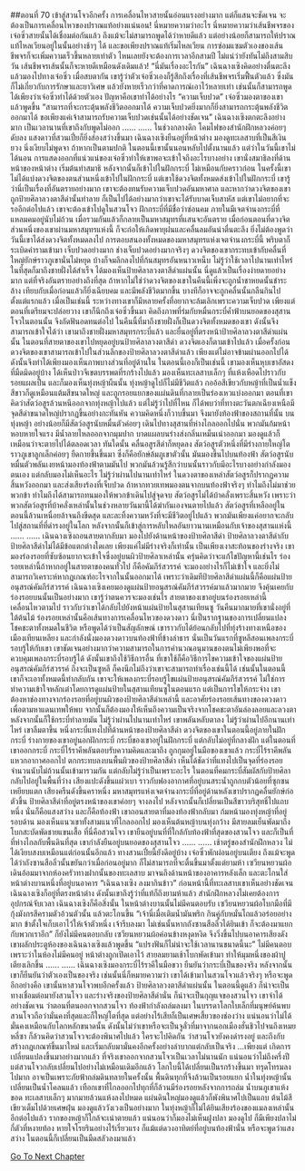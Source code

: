 ##ตอนที่ 70 เข้าสู่สวนโจวอีกครั้ง
การเคลื่อนไหวสายนั้นอ่อนแรงอย่างมาก แต่ก็แสนจะชัดเจน จะต้องเป็นการเคลื่อนไหวของปราณแท้อย่างแน่นอน!
นี่หมายความว่าอะไร นี่หมายความว่าเส้นชีพจรของเจ๋อซิ่วสายนั้นได้เชื่อมต่อกันแล้ว ถึงแม้จะไม่สามารถพูดได้ว่าหายดีแล้ว แต่อย่างน้อยก็สามารถให้ปราณแท้ไหลเวียนอยู่ในนั้นอย่างช้าๆ ได้ และขอเพียงปราณแท้เริ่มไหลเวียน การซ่อมแซมตัวเองของเส้นชีพจรก็จะเพิ่มความเร็วขึ้นหลายเท่าตัว ไหนเลยยังจะต้องการเวลาอีกสามปี ไม่แน่ว่ายังทันไม่ถึงสามสิบวัน เส้นชีพจรเส้นนั้นก็จะหายดีเหมือนดังเดิมแล้ว!
“นี่มันเรื่องอะไรกัน” เฉินฉางเซิงคิดอย่างตื่นตะลึง แล้วมองไปทางเจ๋อซิ่ว
เมื่อสบตากัน เขารู้ว่าตัวเจ๋อซิ่วเองก็รู้สึกถึงเรื่องที่เส้นชีพจรเริ่มฟื้นตัวแล้ว ซึ่งมันก็ไม่เกี่ยวกับการรักษาและยาวิเศษ แล้วยังหายเร็วกว่าที่คาดการณ์เอาไว้หลายเท่า เช่นนั้นก็สามารถพูดได้เพียงว่าเจ๋อซิ่วทำได้ด้วยตัวเอง ปัญหาคือเขาทำได้อย่างไร
“ความเจ็บปวด” เจ๋อซิ่วมองตาของเขา แล้วพูดขึ้น “สามารถที่จะกระตุ้นพลังชีวิตออกมาได้ ความเจ็บปวดยิ่งมากก็ยิ่งสามารถกระตุ้นพลังชีวิตออกมาได้ ขอเพียงแค่เจ้าสามารถรับความเจ็บปวดเช่นนั้นได้อย่างชัดเจน”
เฉินฉางเซิงตกตะลึงอย่างมาก เป็นเวลานานที่เขาถึงกับพูดไม่ออก
......
......
ในช่วงกลางดึก โคมไฟของสำนักฝึกหลวงค่อยๆ ดับลง แสงดาวที่สวนเปี๋ยก็ยิ่งส่องสว่างขึ้นมา เฉินฉางเซิงยืนอยู่ที่หน้าต่าง มองดูทะเลสาบที่เป็นสีเงินยวง นิ่งเงียบไม่พูดจา ถ้าหากเป็นตามปกติ ในตอนนี้เขานั้นนอนหลับไปตั้งนานแล้ว แต่ว่าในวันนี้เขาไม่ได้นอน การแสดงออกที่แน่วแน่ของเจ๋อซิ่วทำให้เขาพอจะเข้าใจถึงอะไรบางอย่าง
เขานั่งสมาธิลงที่ด้านหน้าของหน้าต่าง เริ่มต้นทำสมาธิ หลังจากนั้นก็เข้าไปในฝักกระบี่ ไม่เหมือนกับคราวก่อน ในครั้งนี้เขาไม่ได้แบ่งดวงจิตของตนส่วนหนึ่งเข้าไปในฝักกระบี่ แต่เขาใช้ดวงจิตทั้งหมดส่งเข้าไปในฝักกระบี่ เขารู้ว่านี่เป็นเรื่องที่อันตรายอย่างมาก เขาจะต้องทนรับความเจ็บปวดอันมหาศาล และหากว่าดวงจิตของเขาถูกป้ายศิลาลวงตาสีดำนั้นทำลาย ก็เป็นไปได้อย่างมากว่าเขาจะได้รับบาดเจ็บสาหัส
แต่เขาไม่อยากที่จะรออีกต่อไปแล้ว เขาจะต้องเข้าไปดูในสวนโจว
ฝักกระบี่ที่มีชื่อว่าซ่อนคม ภายในมีเจตจำนงกระบี่ที่แหลมคมอยู่นับไม่ถ้วน เมื่อรวมกันแล้วก็กลายเป็นมหาสมุทรที่แสนจะอันตราย เมื่อก่อนตอนที่ดวงจิตส่วนหนึ่งของเขาผ่านมหาสมุทรแห่งนี้ ก็จะก่อให้เกิดพายุฝนและคลื่นลมอันน่าตื่นตะลึง ยิ่งไม่ต้องพูดว่าวันนี้เขาได้ส่งดวงจิตทั้งหมดลงไป การตอบสนองทั้งหมดของมหาสมุทรแห่งเจตจำนงกระบี่นี้ พริบตาก็ระเบิดคำรามเข้ามา
เจ็บปวดอย่างมาก ช่างเจ็บปวดอย่างมากจริงๆ ดวงจิตของเขากระทบเข้ากับคลื่นที่ใหญ่ยักษ์ราวภูเขานั่นไม่หยุด บ้างก็จมลึกลงไปที่ก้นสมุทรอันหนาวเหน็บ ไม่รู้ว่าใช้เวลาไปนานเท่าไหร่ ในที่สุดก็มาถึงชายฝั่งได้สำเร็จ ได้มองเห็นป้ายศิลาลวงตาสีดำแผ่นนั้น
นี่ดูแล้วเป็นเรื่องง่ายดายอย่างมาก แต่ที่จริงอันตรายอย่างถึงที่สุด ถ้าหากไม่ใช่ว่าดวงจิตของเขาในคืนนี้เพิ่งจะถูกน้ำชาหยดนั้นชำระล้าง เทียบกับเมื่อก่อนแล้วก็ยิ่งเฉียบคม และมีพลังชีวิตมากขึ้น บางทีก็อาจจะถูกคลื่นนั้นกลืนกินไปตั้งแต่แรกแล้ว
เมื่อเป็นเช่นนี้ ระหว่างทางเขาก็มีหลายครั้งที่อยากจะล้มเลิกเพราะความเจ็บปวด เพียงแต่ตอนที่เตรียมจะปล่อยวาง เขาก็นึกถึงเจ๋อซิ่วขึ้นมา คิดถึงภาพที่ร่มกับหมื่นกระบี่ค้ำฟ้าบนยอดของสุสานโจวในตอนนั้น จึงกัดฟันอดทนต่อไป
ในคืนนี้ที่มาถึงชายฝั่งก็เป็นดวงจิตทั้งหมดของเขา
ดังนั้นจึงสามารถเข้าใจได้ว่า เขามาถึงชายฝั่งมหาสมุทรกระบี่แล้ว และยื่นอยู่ที่ตรงหน้าป้ายศิลาลวงตาสีดำแผ่นนั้น
ในตอนที่สายตาของเขาไปหยุดอยู่บนป้ายศิลาลวงตาสีดำ ดวงจิตเองก็ตามเข้าไปแล้ว
เมื่อครั้งก่อน ดวงจิตของเขาสามารถเข้าไปในส่วนลึกของป้ายศิลาลวงตาสีดำแล้ว เพียงแต่ไม่อาจข้ามผ่านออกไปได้ ดังนั้นจึงทำได้เพียงมองเห็นภาพบางส่วนที่อยู่ด้านใน ในตอนนี้เองก็เป็นเช่นนี้ เขามองเห็นหุบเขาอัสดงที่มืดมิดอยู่บ้าง ได้เห็นป่าวจีเขตบรรพตที่รกร้างไปแล้ว มองเห็นทะเลสาบเล็กๆ ที่แห้งเหือดไปราวกับรอยแผลเป็น และก็มองเห็นทุ่งหญ้าผืนนั้น
ทุ่งหญ้าดูไปก็ไม่มีชีวิตแล้ว กออ้อสีเขียวกับหญ้าที่เป็นน้ำแข็งสีขาวก็ดูเหมือนแต้มสีขนาดใหญ่ และถูกรอยแยกของแผ่นดินที่กลายเป็นร่องเหวแบ่งออกมา
ตอนที่เขาคิดว่าสัตว์อสูรล้วนหนีออกจากทุ่งหญ้าไปแล้ว แต่ไม่รู้ว่าไปที่ไหน ก็ได้พบว่าที่ทางตะวันตกเฉียงเหนือมีจุดสีดำขนาดใหญ่ปรากฏขึ้นอย่างกะทันหัน ความคิดหนึ่งก็วาบขึ้นมา จึงมายังท้องฟ้าของสถานที่นั้น
บนทุ่งหญ้า อย่างน้อยก็มีสัตว์อสูรนับหมื่นตัวค่อยๆ เดินไปทางสุสานที่ห่างไกลออกไปนั่น
พวกมันก้มหน้า หอบหายใจแรง มีน้ำลายไหลออกจากมุมปาก บาดแผลบนร่างส่งกลิ่นเหม็นเน่าออกมา มองดูแล้วก็เหมือนว่าจะตายไปได้ตลอดเวลา
ทันใดนั้น คลื่นอสูรสีดำก็หยุดลง สัตว์อสูรตัวหนึ่งที่มีร่างกายใหญ่โตราวภูเขาลูกเล็กค่อยๆ ยืดกายขึ้นขึ้นมา ซึ่งก็คือยักษ์ล้มภูเขาตัวนั้น มันมองขึ้นไปบนท้องฟ้า
สัตว์อสูรนับหมื่นตัวพลันเงยหน้ามองท้องฟ้าตามมันไป พวกมันล้วนรู้สึกว่าบนนั้นราวกับมีอะไรบางอย่างกำลังมองตนเอง แต่กลับมองไม่เห็นอะไร ไม่รู้ว่าผ่านไปนานเท่าไหร่ ในดวงตาของเหล่าสัตว์อสูรก็ปรากฏความสิ้นหวังออกมา และส่งเสียงร้องที่เจ็บปวด ถ้าหากทวยเทพมองตนจากบนท้องฟ้าจริงๆ ทำไมถึงไม่มาช่วยพวกข้า ทำไมถึงได้สามารถทนมองให้พวกข้าเดินไปสู่จุดจบ
สัตว์อสูรไม่ได้บ้าคลั่งเพราะสิ้นหวัง เพราะว่าพวกสัตว์อสูรที่บ้าคลั่งเหล่านั้นในช่วงหลายวันมานี้ได้ฆ่ากันเองจนตายไปแล้ว สัตว์อสูรที่เหลืออยู่ในตอนนี้ล้วนเหนื่อยล้าจนถึงขีดสุด และละทิ้งความหวังที่จะมีชีวิตอยู่ไปแล้ว พวกมันเพียงแค่อยากจะกลับไปสู่สถานที่ที่ดำรงอยู่ในโลก หลังจากนั้นก็เข้าสู่การหลับใหลอันยาวนานเหมือนกับเจ้าของสุสานแห่งนี้
......
......
เฉินฉางเซิงถอนสายตากลับมา มองไปยังด้านหน้าของป้ายศิลาสีดำ
ป้ายศิลาลวงตาสีดำกับป้ายศิลาสีดำไม่ได้มีข้อแตกต่างใดเลย เพียงแค่ไม่มีร่างจริงก็เท่านั้น เป็นเพียงเงาสะท้อนของร่างจริง
เขามองร่องรอยที่ซับซ้อนยากจะเข้าใจซึ่งอยู่บนผิวป้ายศิลาเหล่านั้น ครุ่นคิดว่าจะแก้ไขปัญหานี้เช่นไร
ร่องรอยเหล่านี้ถ้าหากอยู่ในสายตาของคนทั่วไป ก็คือคัมภีร์สวรรค์ จะมองอย่างไรก็ไม่เข้าใจ และยิ่งไม่สามารถวิเคราะห์หากฎเกณฑ์อะไรจากในนั้นออกมาได้ เพราะว่าเดิมทีป้ายศิลาสีดำแผ่นนี้ก็คือแผ่นป้ายอนุสรณ์คัมภีร์สวรรค์
เฉินฉางเซิงเคยมองดูแผ่นป้ายอนุสรณ์คัมภีร์สวรรค์มาแล้วมากมาย จึงคุ้นเคยกับร่องรอยบนนั้นเป็นอย่างมาก เขารู้ว่าตนควรจะมองเช่นไร
สายตาของเขาอยู่บนร่องรอยเหล่านี้ เคลื่อนไหวตามไป ราวกับว่าเขาได้กลับไปยังหน้าแผ่นป้ายในสุสานเทียนซู วันคืนมากมายที่เขานั่งอยู่ที่ใต้ต้นไม้
ร่องรอยเหล่านั้นคือเส้นทางการเคลื่อนไหวของดวงดาว นี่เป็นรากฐานของการเปลี่ยนแปลงโชคชะตาทั้งหมดในชีวิต หรือพูดได้ว่าเป็นสัญลักษณ์ เขาราวกับได้ย้อนกลับไปที่ทุ่งร้างทางเหนือของเมืองเทียนเหลียง และกำลังนั่งมองดวงดาวบนท้องฟ้าที่ข้างลำธาร
นั่นเป็นวันแรกที่ซูหลีสอนเพลงกระบี่รอบรู้ให้กับเขา
เขาชัดเจนอย่างมากว่าความสามารถในการคำนวณอนุมานของตนไม่เพียงพอที่จะควบคุมเพลงกระบี่รอบรู้ได้ ดังนั้นเขาถึงใช้วิธีการอื่น
ที่เขาใช้ก็คือวิธีการไขความเข้าใจของแผ่นป้ายอนุสรณ์คัมภีร์สวรรค์ ถึงจะเป็นซูหลี ก็คงนึกไม่ถึงว่าเขาจะสามารถทำเรื่องเช่นนี้ได้
เช่นนั้นในตอนนี้ เขาก็จะเอาทั้งหมดนี้ทำกลับกัน เขาจะให้เพลงกระบี่รอบรู้ไขแผ่นป้ายอนุสรณ์คัมภีร์สวรรค์ ไม่ใช่การทำความเข้าใจหลักเต๋าโดยการดูแผ่นป้ายในสุสานเทียนซูในตอนแรก แต่เป็นการไขให้กระจ่าง
เขาต้องหาช่องทางจากร่องรอยที่อยู่บนผิวของป้ายศิลาสีดำเหล่านี้ และอาศัยร่องรอยเส้นทางของดวงดาวเพื่อตามหาแดนเทพให้พบ จากนั้นก็ต้องมองให้เห็นถึงความเป็นจริงจากโชคชะตาอันล่องลอยและลวงตา หลังจากนั้นก็ใช้กระบี่ทำลายมัน
ไม่รู้ว่าผ่านไปนานเท่าไหร่ เขาพลันหลับตาลง
ไม่รู้ว่าผ่านไปอีกนานเท่าไหร่ เขาลืมตาขึ้น หนึ่งกระบี่แทงไปที่ด้านหน้าของป้ายศิลาสีดำ
ดวงจิตของเขาในตอนนี้อยู่ภายในฝักกระบี่ ร่างกายของเขาอยู่นอกฝักกระบี่
กระบี่ของเขาอยู่ในฝักกระบี่ แต่กลับไม่อยู่ที่กลางฝัก
แต่ในตอนที่เขาออกกระบี่ กระบี่ไร้ราคีพลันตอบรับความคิดและมาถึง ถูกกุมอยู่ในมือของเขาแล้ว
กระบี่ไร้ราคีพลันแหวกอากาศออกไป ตกกระทบลงบนพื้นผิวของป้ายศิลาสีดำ เห็นได้ชัดว่าที่แทงไปเป็นจุดที่ร่องรอยจำนวนนับไม่ถ้วนนั้นเข้ามารวมกัน แต่กลับไม่รู้ว่าเป็นเพราะอะไร ในตอนที่คมกระบี่สัมผัสกับป้ายศิลา กลับไปอยู่ในพื้นที่ว่าง
เสียงแปะดังขึ้นแผ่วเบา ราวกับฟองอากาศที่อยู่บนสระน้ำถูกกบตัวน้อยที่ซุกซนเหยียบแตก
เสียงครืนดังขึ้นคราหนึ่ง มหาสมุทรแห่งเจตจำนงกระบี่ที่อยู่ด้านหลังเขาปรากฏคลื่นยักษ์ก่อตัวขึ้น
ป้ายศิลาสีดำที่อยู่ตรงหน้าของเขาค่อยๆ จางลงไป หลังจากนั้นก็เปลี่ยนเป็นสีขาวบริสุทธิ์ไปแถบหนึ่ง
นั่นก็คือแสงสว่าง
และก็คือท้องฟ้า
เขาถอนสายตาที่มองท้องฟ้ากลับมา ก้มหน้ามองทุ่งหญ้าที่อยู่รอบด้าน มองเห็นแนวเขาทั้งสามแนวที่ไกลออกไป มองเห็นต้นหญ้าบนทุ่งกว้าง
มีสายลมเย็นพัดมาถึง โบกสะบัดพัดชายแขนเสื้อ
ที่นี่คือสวนโจว
เขายืนอยู่บนที่ที่ใกล้กับท้องฟ้าที่สุดของสวนโจว และก็เป็นที่ที่ห่างไกลกับพื้นดินที่สุด
เขากำลังยืนอยู่บนยอดของสุสานโจว
......
......
เช้าตรู่ของสำนักฝึกหลวง ไม่ได้เงียบสงบเหมือนแต่ก่อนนั้นอีกแล้ว ทางสวนเปี๋ยนี้ยังดีอยู่บ้าง เจ๋อซิ่วพักผ่อนอยู่บนเตียง ถึงแม้จะพูดได้ว่าถังซานสือลิ่วนั้นขยันกว่าเมื่อก่อนอยู่มาก ก็ไม่สามารถที่จะตื่นขึ้นมาตั้งแต่ยามห้า เซวียนหยวนผ้อเดินอ้อมมาจากห้องครัวทางฝากนั้นของทะเลสาบ มาจนถึงด้านหน้าของอาคารหลังเล็ก และตะโกนใส่หน้าต่างบานหนึ่งที่อยู่บนอาคาร “เฉินฉางเซิง ลงมากินข้าว”
ก่อนหน้านี้ที่ทะเลสาบเขาเห็นอย่างชัดเจน เฉินฉางเซิงก็อยู่ที่ตรงหน้าต่าง ดังนั้นเขาถึงรู้ว่าที่แท้ก็ถึงยามห้าแล้ว สำนักฝึกหลวงไม่เคยต้องการอุปกรณ์จับเวลา เฉินฉางเซิงก็คือสิ่งนั้น
ในหน้าต่างบานนั้นไม่มีคนตอบรับ
เซวียนหยวนผ้อโบกมือที่มีกุ้งมังกรสีครามตัวอ้วนตัวนั้น แล้วตะโกนขึ้น “เจ้านี่เมื่อเติมน้ำมันพริก กินคู่กับหมั่นโถแล้วอร่อยอย่างมาก ข้าตั้งใจเก็บเอาไว้ให้เจ้าตัวหนึ่ง เจ้ารีบลงมา ไม่เช่นนั้นหากถังซานสือลิ่วได้ยินเข้า ก็จะต้องมาแยกกับพวกเราอีก”
ก็ยังไม่มีคนตอบกลับ
เซวียนหยวนผ้อค่อนข้างหงุดหงิด จึงวิ่งขึ้นไปบนอาคารเสียงดัง เขาผลักประตูห้องของเฉินฉางเซิงแล้วพูดขึ้น “แปรงฟันก็ไม่น่าจะใช้เวลานานขนาดนี้นะ”
ไม่มีคนตอบ เพราะว่าในห้องไม่มีคนอยู่ หน้าต่างถูกเปิดเอาไว้ สายลมยามเช้าโบกพัดเข้ามา ทำให้มุมหนึ่งของผ้าปูเตียงเลิกขึ้น
......
......
เฉินฉางเซิงมองกระบี่ไร้ราคีในมือขวา ยืนยันว่ากระบี่เป็นของจริง
หลังจากนั้นเขาก็ยืนยันว่าตัวเองเป็นของจริง
เช่นนั้นนี่ก็หมายความว่า เขาได้เข้ามาในสวนโจวแล้วจริงๆ หรือจะพูดอีกอย่างคือ เขานั้นหาสวนโจวพบอีกครั้งแล้ว
ป้ายศิลาลวงตาสีดำแผ่นนั้น ในตอนนี้ดูแล้ว ก็น่าจะเป็นทางเชื่อมต่อมายังสวนโจว และร่างจริงของป้ายศิลาสีดำนั่น ก็น่าจะเป็นกุญแจของสวนโจว
เขาจำได้อย่างชัดเจน ว่าตอนที่ตนออกจากสวนโจว ท้องฟ้ากำลังถล่มลงมา
ในบรรดาโลกใบเล็กที่มนุษย์ค้นพบ สวนโจวถือว่ามั่นคงที่สุดและก็ใหญ่โตที่สุด แต่อย่างไร้เสียก็เป็นเศษเสี้ยวของช่องว่าง แน่นอนว่าไม่ได้มั่นคงเหมือนกับโลกหลักขนาดนั้น
ดังนั้นไม่ว่าเขาหรือจะเป็นจูลั่วที่มาจากนอกเมืองฮั่นชิวไปจนถึงเหมยหลี่ซา ก็ล้วนคิดว่าสวนโจวจะต้องพินาศไปแล้ว ใครจะไปคิดกัน ว่าสวนโจวยังคงดำรงอยู่ และถึงกับสร้างกฎเกณฑ์ขึ้นมาใหม่ และเริ่มกลับมามั่นคงอีกครั้งอย่างลำบากแต่กลับเป็นจริง
...เพียงแต่ เกิดการเปลี่ยนแปลงขึ้นมาอย่างมากแล้ว
ที่จริงเขาออกจากสวนโจวเป็นเวลาไม่นานนัก แน่นอนว่าไม่ถึงครึ่งปี แต่สวนโจวกลับเปลี่ยนไปอย่างไม่เหมือนเดิมอีกแล้ว
โลกใบนี้ได้เปลี่ยนเป็นรกร้างขึ้นมา ทรุดโทรมลงไปมาก อาจเป็นเพราะภัยฟ้าถล่มดินทลายในครั้งนั้น พื้นดินทุกที่จึงล้วนเป็นรอยแยก น้ำในทุ่งหญ้านั้นเปลี่ยนเป็นน้ำโคลนแล้ว เทือกเขาที่ไกลออกไปทุกที่ก็ล้วนมีร่องรอยหลังจากการถล่ม น้ำบนภูเขาแห้งขอด ทะเลสาบเล็กๆ มากมายล้วนแห้งลงไปหมด แผ่นดินใหญ่มองดูแล้วก็พังพินาศไปเป็นแถบ ต้นไม้สีเขียวเต็มไปด้วยเศษฝุ่น มองดูแล้ววังเวงเป็นอย่างมาก
ในทุ่งหญ้าก็ไม่ได้ยินเสียงร้องของแมลงเหล่านั้นอีกต่อไปแล้ว รากของหญ้าก็ใกล้จะเน่าตายแล้ว แน่นอนว่าก็มองไม่เห็นฝูงปลา มองดูไป ก็มีเพียงปลาไม่กี่ตัวที่หงายท้อง หายใจโรยรินอย่างไร้เรี่ยวแรง
ก็แม้แต่ดวงอาทิตย์ที่อยู่บนท้องฟ้านั่น หรือจะพูดว่าแสงสว่าง ในตอนนี้ก็เปลี่ยนเป็นมืดสลัวลงมาแล้ว


[Go To Next Chapter]( ./502.md)
